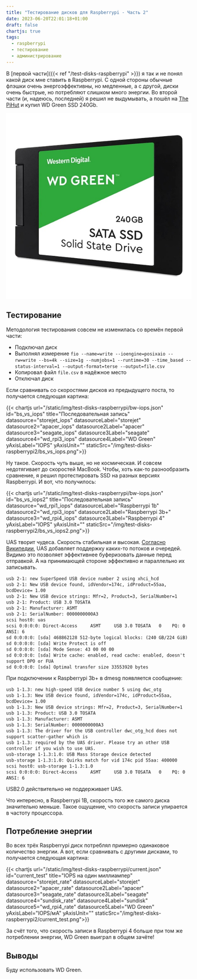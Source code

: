 ```yaml
---
title: "Тестирование дисков для Raspberrypi - Часть 2"
date: 2023-06-20T22:01:18+01:00
draft: false
chartjs: true
tags:
  - raspberrypi
  - тестирование
  - администрирование
---
```


В [первой части]({{< ref "/test-disks-raspberrypi" >}}) я так и не понял какой диск мне ставить в Raspberrypi. С одной стороны обычные флэшки очень энергоэффективны, но медленные, а с другой, диски очень быстрые, но потребляют слишком много энергии. Во второй части (и, надеюсь, последней) я решил не выдумывать, а пошёл на [The PiHut](https://thepihut.com/products/wd-green-240gb-2-5-ssd) и купил WD Green SSD 240Gb.

![](/img/test-disks-raspberrypi2/1.jpg)

## Тестирование

Методология тестирования совсем не изменилась со времён первой части:

 * Подключал диск
 * Выполнял измерение ```fio --name=write --ioengine=posixaio --rw=write --bs=4k --size=1g --numjobs=1 --runtime=30 --time_based --status-interval=1 --output-format=terse --output=file.csv```
 * Копировал файл ```file.csv``` в надёжное место
 * Отключал диск

Если сравнивать со скоростями дисков из предыдущего поста, то получается следующая картина:

{{< chartjs url="/static/img/test-disks-raspberrypi/bw-iops.json" id="bs_vs_iops" title="Последовательная запись" datasource="storejet_iops" datasourceLabel="storejet" datasource2="apacer_iops" datasource2Label="apacer" datasource3="seagate_iops" datasource3Label="seagate" datasource4="wd_rpi3_iops" datasource4Label="WD Green" yAxisLabel="IOPS" yAxisUnit="" staticSrc="/img/test-disks-raspberrypi2/bs_vs_iops.png">}}

Ну такое. Скорость чуть выше, но не космическая. И совсем недотягивает до скоростей MacBook. Чтобы, хоть как-то разнообразить сравнение, я решил протестировать SSD на разных версиях Raspberrypi. И вот, что получилось:

{{< chartjs url="/static/img/test-disks-raspberrypi/bw-iops.json" id="bs_vs_iops2" title="Последовательная запись" datasource="wd_rpi1_iops" datasourceLabel="Raspberrypi 1b" datasource2="wd_rpi3_iops" datasource2Label="Raspberrypi 3b+" datasource3="wd_rpi4_iops" datasource3Label="Raspberrypi 4" yAxisLabel="IOPS" yAxisUnit="" staticSrc="/img/test-disks-raspberrypi2/bs_vs_iops2.png">}}

UAS творит чудеса. Скорость стабильная и высокая. [Согласно Википедии](https://ru.wikipedia.org/wiki/USB_Attached_SCSI), UAS добавляет поддержку каких-то потоков и очередей. Видимо это позволяет эффективнее буферизовать данные перед отправкой. А на принимающей стороне эффективно и параллельно их записывать.

```
usb 2-1: new SuperSpeed USB device number 2 using xhci_hcd
usb 2-1: New USB device found, idVendor=174c, idProduct=55aa, bcdDevice= 1.00
usb 2-1: New USB device strings: Mfr=2, Product=3, SerialNumber=1
usb 2-1: Product: USB 3.0 TOSATA
usb 2-1: Manufacturer: ASMT
usb 2-1: SerialNumber: 0000000000A3
scsi host0: uas
scsi 0:0:0:0: Direct-Access     ASMT     USB 3.0 TOSATA   0    PQ: 0 ANSI: 6
sd 0:0:0:0: [sda] 468862128 512-byte logical blocks: (240 GB/224 GiB)
sd 0:0:0:0: [sda] Write Protect is off
sd 0:0:0:0: [sda] Mode Sense: 43 00 00 00
sd 0:0:0:0: [sda] Write cache: enabled, read cache: enabled, doesn't support DPO or FUA
sd 0:0:0:0: [sda] Optimal transfer size 33553920 bytes
```

При подключении к Raspberrypi 3b+ в dmesg появляется сообщение:

```
usb 1-1.3: new high-speed USB device number 5 using dwc_otg
usb 1-1.3: New USB device found, idVendor=174c, idProduct=55aa, bcdDevice= 1.00
usb 1-1.3: New USB device strings: Mfr=2, Product=3, SerialNumber=1
usb 1-1.3: Product: USB 3.0 TOSATA
usb 1-1.3: Manufacturer: ASMT
usb 1-1.3: SerialNumber: 0000000000A3
usb 1-1.3: The driver for the USB controller dwc_otg_hcd does not support scatter-gather which is
usb 1-1.3: required by the UAS driver. Please try an other USB controller if you wish to use UAS.
usb-storage 1-1.3:1.0: USB Mass Storage device detected
usb-storage 1-1.3:1.0: Quirks match for vid 174c pid 55aa: 400000
scsi host0: usb-storage 1-1.3:1.0
scsi 0:0:0:0: Direct-Access     ASMT     USB 3.0 TOSATA   0    PQ: 0 ANSI: 6
```

USB2.0 действительно не поддерживает UAS.

Что интересно, в Raspberrypi 1B, скорость того же самого диска значительно меньше. Такое ощущение, что скорость записи упирается в частоту процессора.

## Потребление энергии

Во всех трёх Raspberrypi диск потреблял примерно одинаковое количество энергии. А вот, если сравнивать с другими дисками, то получается следующая картина:

{{< chartjs url="/static/img/test-disks-raspberrypi/current.json" id="current_test" title="IOPS на один миллиампер" datasource="storejet_rate" datasourceLabel="storejet" datasource2="apacer_rate" datasource2Label="apacer" datasource3="seagate_rate" datasource3Label="seagate" datasource4="sundisk_rate" datasource4Label="sundisk" datasource5="wd_rpi4_rate" datasource5Label="WD Green" yAxisLabel="IOPS/мА" yAxisUnit="" staticSrc="/img/test-disks-raspberrypi2/current_test.png">}}
 
За счёт того, что скорость записи в Raspberrypi 4 больше при том же потреблении энергии, WD Green выиграл в общем зачёте!

## Выводы

Буду использовать WD Green.